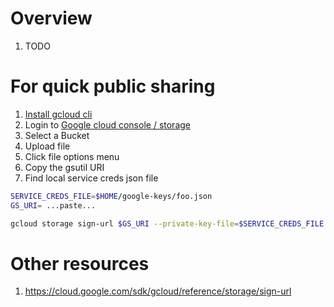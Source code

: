 # Overview
1. TODO


# For quick public sharing
1. [Install gcloud cli](https://cloud.google.com/sdk/docs/install)
1. Login to [Google cloud console / storage](https://console.cloud.google.com/storage/browser)
1. Select a Bucket
1. Upload file
1. Click file options menu
1. Copy the gsutil URI
1. Find local service creds json file
```bash
SERVICE_CREDS_FILE=$HOME/google-keys/foo.json
GS_URI= ...paste...

gcloud storage sign-url $GS_URI --private-key-file=$SERVICE_CREDS_FILE --duration=1h
```

# Other resources
1. https://cloud.google.com/sdk/gcloud/reference/storage/sign-url
